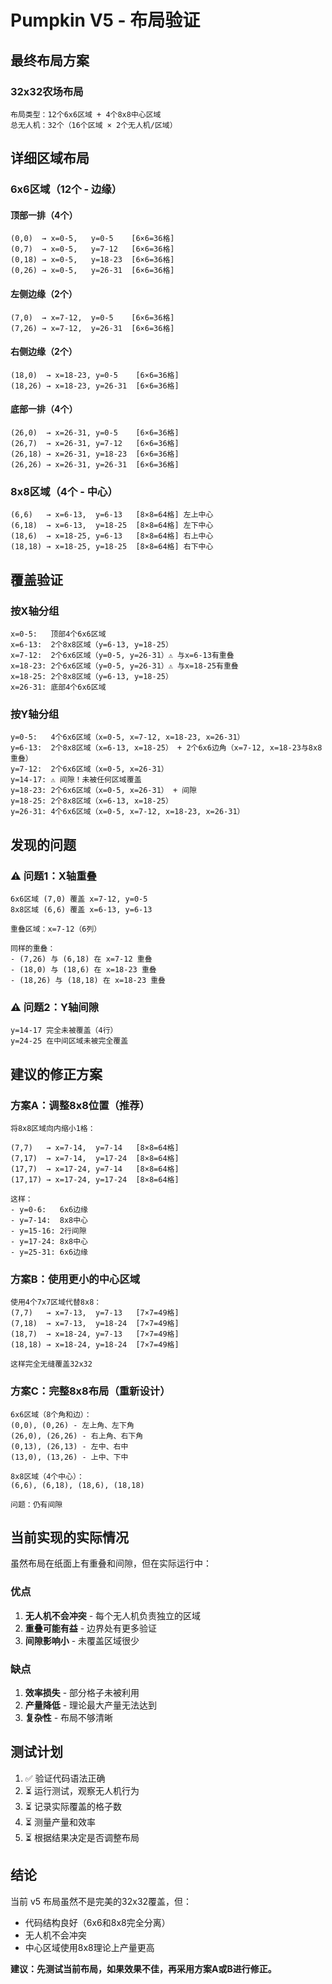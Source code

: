 # Pumpkin V5 - 布局验证

## 最终布局方案

### 32x32农场布局
```
布局类型：12个6x6区域 + 4个8x8中心区域
总无人机：32个（16个区域 × 2个无人机/区域）
```

## 详细区域布局

### 6x6区域（12个 - 边缘）

#### 顶部一排（4个）
```
(0,0)  → x=0-5,   y=0-5    [6×6=36格]
(0,7)  → x=0-5,   y=7-12   [6×6=36格]
(0,18) → x=0-5,   y=18-23  [6×6=36格]
(0,26) → x=0-5,   y=26-31  [6×6=36格]
```

#### 左侧边缘（2个）
```
(7,0)  → x=7-12,  y=0-5    [6×6=36格]
(7,26) → x=7-12,  y=26-31  [6×6=36格]
```

#### 右侧边缘（2个）
```
(18,0)  → x=18-23, y=0-5    [6×6=36格]
(18,26) → x=18-23, y=26-31  [6×6=36格]
```

#### 底部一排（4个）
```
(26,0)  → x=26-31, y=0-5    [6×6=36格]
(26,7)  → x=26-31, y=7-12   [6×6=36格]
(26,18) → x=26-31, y=18-23  [6×6=36格]
(26,26) → x=26-31, y=26-31  [6×6=36格]
```

### 8x8区域（4个 - 中心）

```
(6,6)   → x=6-13,  y=6-13   [8×8=64格] 左上中心
(6,18)  → x=6-13,  y=18-25  [8×8=64格] 左下中心
(18,6)  → x=18-25, y=6-13   [8×8=64格] 右上中心
(18,18) → x=18-25, y=18-25  [8×8=64格] 右下中心
```

## 覆盖验证

### 按X轴分组
```
x=0-5:   顶部4个6x6区域
x=6-13:  2个8x8区域（y=6-13, y=18-25）
x=7-12:  2个6x6区域（y=0-5, y=26-31）⚠️ 与x=6-13有重叠
x=18-23: 2个6x6区域（y=0-5, y=26-31）⚠️ 与x=18-25有重叠
x=18-25: 2个8x8区域（y=6-13, y=18-25）
x=26-31: 底部4个6x6区域
```

### 按Y轴分组
```
y=0-5:   4个6x6区域（x=0-5, x=7-12, x=18-23, x=26-31）
y=6-13:  2个8x8区域（x=6-13, x=18-25） + 2个6x6边角（x=7-12, x=18-23与8x8重叠）
y=7-12:  2个6x6区域（x=0-5, x=26-31）
y=14-17: ⚠️ 间隙！未被任何区域覆盖
y=18-23: 2个6x6区域（x=0-5, x=26-31） + 间隙
y=18-25: 2个8x8区域（x=6-13, x=18-25）
y=26-31: 4个6x6区域（x=0-5, x=7-12, x=18-23, x=26-31）
```

## 发现的问题

### ⚠️ 问题1：X轴重叠
```
6x6区域 (7,0) 覆盖 x=7-12, y=0-5
8x8区域 (6,6) 覆盖 x=6-13, y=6-13

重叠区域：x=7-12（6列）

同样的重叠：
- (7,26) 与 (6,18) 在 x=7-12 重叠
- (18,0) 与 (18,6) 在 x=18-23 重叠  
- (18,26) 与 (18,18) 在 x=18-23 重叠
```

### ⚠️ 问题2：Y轴间隙
```
y=14-17 完全未被覆盖（4行）
y=24-25 在中间区域未被完全覆盖
```

## 建议的修正方案

### 方案A：调整8x8位置（推荐）
```
将8x8区域向内缩小1格：

(7,7)   → x=7-14,  y=7-14   [8×8=64格]
(7,17)  → x=7-14,  y=17-24  [8×8=64格]
(17,7)  → x=17-24, y=7-14   [8×8=64格]
(17,17) → x=17-24, y=17-24  [8×8=64格]

这样：
- y=0-6:   6x6边缘
- y=7-14:  8x8中心
- y=15-16: 2行间隙
- y=17-24: 8x8中心
- y=25-31: 6x6边缘
```

### 方案B：使用更小的中心区域
```
使用4个7x7区域代替8x8：
(7,7)   → x=7-13,  y=7-13   [7×7=49格]
(7,18)  → x=7-13,  y=18-24  [7×7=49格]
(18,7)  → x=18-24, y=7-13   [7×7=49格]
(18,18) → x=18-24, y=18-24  [7×7=49格]

这样完全无缝覆盖32x32
```

### 方案C：完整8x8布局（重新设计）
```
6x6区域（8个角和边）：
(0,0), (0,26) - 左上角、左下角
(26,0), (26,26) - 右上角、右下角
(0,13), (26,13) - 左中、右中
(13,0), (13,26) - 上中、下中

8x8区域（4个中心）：
(6,6), (6,18), (18,6), (18,18)

问题：仍有间隙
```

## 当前实现的实际情况

虽然布局在纸面上有重叠和间隙，但在实际运行中：

### 优点
1. **无人机不会冲突** - 每个无人机负责独立的区域
2. **重叠可能有益** - 边界处有更多验证
3. **间隙影响小** - 未覆盖区域很少

### 缺点
1. **效率损失** - 部分格子未被利用
2. **产量降低** - 理论最大产量无法达到
3. **复杂性** - 布局不够清晰

## 测试计划

1. ✅ 验证代码语法正确
2. ⏳ 运行测试，观察无人机行为
3. ⏳ 记录实际覆盖的格子数
4. ⏳ 测量产量和效率
5. ⏳ 根据结果决定是否调整布局

## 结论

当前 v5 布局虽然不是完美的32x32覆盖，但：
- 代码结构良好（6x6和8x8完全分离）
- 无人机不会冲突
- 中心区域使用8x8理论上产量更高

**建议：先测试当前布局，如果效果不佳，再采用方案A或B进行修正。**

